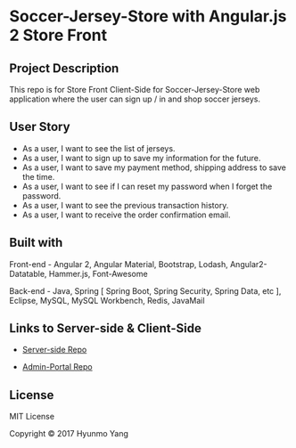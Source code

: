 # Soccer-Jersey-Store with Angular.js 2 Store Front

## Project Description

This repo is for Store Front Client-Side for Soccer-Jersey-Store web application where the user can sign up / in and shop soccer jerseys.

## User Story

- As a user, I want to see the list of jerseys.
- As a user, I want to sign up to save my information for the future.
- As a user, I want to save my payment method, shipping address to save the time.
- As a user, I want to see if I can reset my password when I forget the password.
- As a user, I want to see the previous transaction history.
- As a user, I want to receive the order confirmation email.

## Built with

Front-end - Angular 2, Angular Material, Bootstrap, Lodash,  Angular2-Datatable, Hammer.js, Font-Awesome

Back-end - Java, Spring [ Spring Boot, Spring Security, Spring Data, etc ], Eclipse, MySQL, MySQL Workbench, Redis, JavaMail

## Links to Server-side & Client-Side

- [Server-side Repo](https://github.com/yhmgood0130/soccerjersey-server-with-java-spring-framework)

- [Admin-Portal Repo](https://github.com/yhmgood0130/soccer-jersey-store-with-angular-2-admin)


## License
MIT License

Copyright © 2017 Hyunmo Yang
